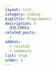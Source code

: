 ```yaml
---
layout: list
category: coding
bigtitle: Programmers
description: >
  프로그래머스
related_posts:
  -
addons:
  - related
  - comments
list: true
order: 3
---
```

